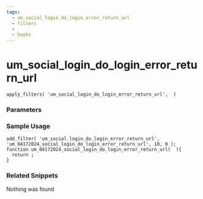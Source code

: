 ```yaml
---
tags: 
  - um_social_login_do_login_error_return_url
  - filters
  - 
  - hooks
---
```

# um\_social\_login\_do\_login\_error\_return\_url

``` php:no-line-numbers
apply_filters( 'um_social_login_do_login_error_return_url',  )
```
<div class='hook-sep'></div>

### Parameters

<div class='hook-sep'></div>



### Sample Usage

``` php:no-line-numbers
add_filter( 'um_social_login_do_login_error_return_url', 'um_04172024_social_login_do_login_error_return_url', 10, 0 );
function um_04172024_social_login_do_login_error_return_url(  ){
  return ;
}
```
<div class='hook-sep'></div>



### Related Snippets

Nothing was found

